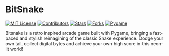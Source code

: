 [MIT-license-url]: https://github.com/pedromst2000/BitSnake/blob/master/LICENSE
[MIT-shield]: https://img.shields.io/badge/License-MIT-green.svg
[Contributors]: https://github.com/pedromst2000/BitSnake/graphs/contributors
[Contributors-shield]: https://img.shields.io/badge/Contributors-1-orange.svg
[Stars]: https://github.com/pedromst2000/BitSnake/stargazers
[Stars-shield]: https://img.shields.io/github/stars/pedromst2000/BitSnake?style=flat-square
[Forks]: https://github.com/pedromst2000/BitSnake/network/members
[Forks-shield]: https://img.shields.io/github/forks/pedromst2000/BitSnake?style=flat-square
[pygame]: https://www.pygame.org/
[pygame-shield]: https://img.shields.io/badge/Pygame-2.0.1-darkgreen.svg

# BitSnake

[![MIT License][MIT-shield]][MIT-license-url]
[![Contributors][Contributors-shield]][Contributors]
[![Stars][Stars-shield]][Stars]
[![Forks][Forks-shield]][Forks]
[![Pygame][pygame-shield]][pygame]

Bitsnake is a retro inspired arcade game built with Pygame, bringing a fast-paced and stylish reimagining of the classic Snake experience. Dodge your own tail, collect digital bytes and achieve your own high score in this neon-lit world!
